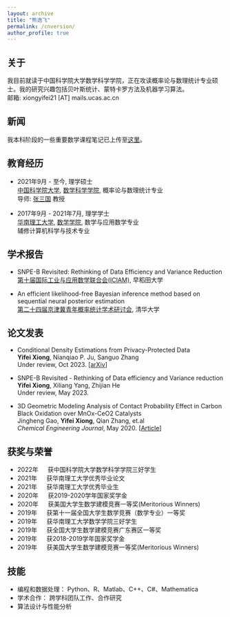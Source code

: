 ```yaml
---
layout: archive
title: "熊逸飞"
permalink: /cnversion/
author_profile: true
---
```


## 关于
我目前就读于中国科学院大学数学科学学院，正在攻读概率论与数理统计专业硕士。我的研究兴趣包括贝叶斯统计、蒙特卡罗方法及机器学习算法。  
邮箱: xiongyifei21 [AT] mails.ucas.ac.cn

## 新闻
我本科阶段的一些重要数学课程笔记已上传至[这里](https://bookdown.org/yifei/book/)。

## 教育经历
- 2021年9月 - 至今, 理学硕士  
[中国科学院大学](https://math.ucas.ac.cn/), [数学科学学院](https://www.ucas.ac.cn/), 概率论与数理统计专业  
导师: [张三国](http://people.ucas.ac.cn/~sgzhang) 教授

- 2017年9月 - 2021年7月, 理学学士  
[华南理工大学](https://www.scut.edu.cn/new/), [数学学院](http://www2.scut.edu.cn/math/), 数学与应用数学专业  
辅修计算机科学与技术专业

## 学术报告

- SNPE-B Revisited: Rethinking of Data Efficiency and Variance Reduction  
[第十届国际工业与应用数学联合会(ICIAM)](https://iciam2023.org/registered_data?id=00652#04320), 早稻田大学  


- An efficient likelihood-free Bayesian inference method based on sequential neural posterior estimation  
[第二十四届京津冀青年概率统计学术研讨会](https://mp.weixin.qq.com/s/LPwgNA87waDtVY_j1_9McA), 清华大学  

## 论文发表

- Conditional Density Estimations from Privacy-Protected Data  
**Yifei Xiong**, Nianqiao P. Ju, Sanguo Zhang  
Under review, Oct 2023. [[arXiv](https://arxiv.org/submit/5183182)]

- SNPE-B Revisited - Rethinking of Data efficiency and Variance reduction  
**Yifei Xiong**, Xiliang Yang, Zhijian He  
Under review, May 2023.

- 3D Geometric Modeling Analysis of Contact Probability Effect in Carbon Black Oxidation over MnOx-CeO2 Catalysts  
Jingheng Gao, **Yifei Xiong**, Qian Zhang, et.al  
*Chemical Engineering Journal*, May 2020. [[Article](https://doi.org/10.1016/j.cej.2020.125448)]

## 获奖与荣誉
- 2022年 &emsp; 获中国科学院大学数学科学学院三好学生
- 2021年 &emsp; 获华南理工大学优秀毕业论文
- 2021年 &emsp; 获华南理工大学优秀毕业生
- 2020年 &emsp; 获2019-2020学年国家奖学金
- 2020年 &emsp; 获美国大学生数学建模竞赛一等奖(Meritorious Winners)
- 2019年 &emsp; 获第十一届全国大学生数学竞赛（数学专业）一等奖
- 2019年 &emsp; 获华南理工大学数学学院三好学生
- 2019年 &emsp; 获全国大学生数学建模竞赛广东赛区一等奖
- 2019年 &emsp; 获2018-2019学年国家奖学金
- 2019年 &emsp; 获美国大学生数学建模竞赛一等奖(Meritorious Winners)

## 技能
- 编程和数据处理： Python、R、Matlab、C++、C#、Mathematica  
- 学术合作： 跨学科团队工作、合作研究
- 算法设计与性能分析

